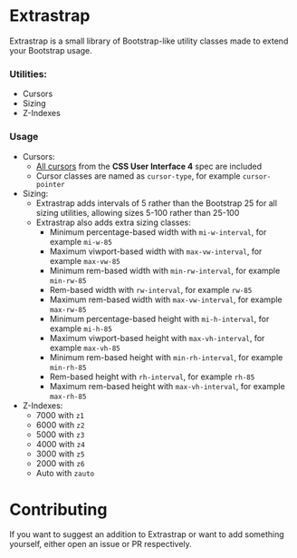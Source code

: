 # Extrastrap
Extrastrap is a small library of Bootstrap-like utility classes made to extend your Bootstrap usage.
### Utilities:
- Cursors
- Sizing
- Z-Indexes
### Usage
- Cursors:
  - [All cursors](https://developer.mozilla.org/en-US/docs/Web/CSS/cursor) from the **CSS User Interface 4** spec are included
  - Cursor classes are named as `cursor-type`, for example `cursor-pointer`
- Sizing:
  - Extrastrap adds intervals of 5 rather than the Bootstrap 25 for all sizing utilities, allowing sizes 5-100 rather than 25-100
  - Extrastrap also adds extra sizing classes:
    - Minimum percentage-based width with `mi-w-interval`, for example `mi-w-85`
    - Maximum viwport-based width with `max-vw-interval`, for example `max-vw-85`
    - Minimum rem-based width with `min-rw-interval`, for example `min-rw-85`
    - Rem-based width with `rw-interval`, for example `rw-85`
    - Maximum rem-based width with `max-vw-interval`, for example `max-rw-85`
    - Minimum percentage-based height with `mi-h-interval`, for example `mi-h-85`
    - Maximum viwport-based height with `max-vh-interval`, for example `max-vh-85`
    - Minimum rem-based height with `min-rh-interval`, for example `min-rh-85`
    - Rem-based height with `rh-interval`, for example `rh-85`
    - Maximum rem-based height with `max-vh-interval`, for example `max-rh-85`
- Z-Indexes:
  - 7000 with `z1`
  - 6000 with `z2`
  - 5000 with `z3`
  - 4000 with `z4`
  - 3000 with `z5`
  - 2000 with `z6`
  - Auto with `zauto`
# Contributing
If you want to suggest an addition to Extrastrap or want to add something yourself, either open an issue or PR respectively.